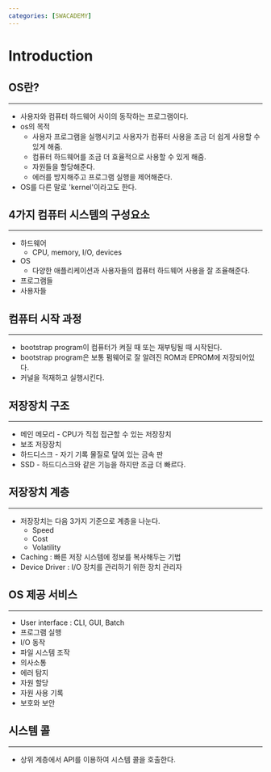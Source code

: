 ```yaml
---
categories: [SWACADEMY]
---
```


# Introduction

## OS란?

---

- 사용자와 컴퓨터 하드웨어 사이의 동작하는 프로그램이다.
- os의 목적
  - 사용자 프로그램을 실행시키고 사용자가 컴퓨터 사용을 조금 더 쉽게 사용할 수 있게 해줌.
  - 컴퓨터 하드웨어를 조금 더 효율적으로 사용할 수 있게 해줌.
  - 자원들을 할당해준다.
  - 에러를 방지해주고 프로그램 실행을 제어해준다.
- OS를 다른 말로 'kernel'이라고도 한다.

## 4가지 컴퓨터 시스템의 구성요소

---

- 하드웨어
  - CPU, memory, I/O, devices
- OS
    - 다양한 애플리케이션과 사용자들의 컴퓨터 하드웨어 사용을 잘 조율해준다.
- 프로그램들
- 사용자들

## 컴퓨터 시작 과정

---

- bootstrap program이 컴퓨터가 켜질 때 또는 재부팅될 때 시작된다.
- bootstrap program은 보통 펌웨어로 잘 알려진 ROM과 EPROM에 저장되어있다.
- 커널을 적재하고 실행시킨다.

## 저장장치 구조

---

- 메인 메모리 - CPU가 직접 접근할 수 있는 저장장치
- 보조 저장장치
- 하드디스크 - 자기 기록 물질로 덮여 있는 금속 판
- SSD - 하드디스크와 같은 기능을 하지만 조금 더 빠르다.

## 저장장치 계층
 
---

- 저장장치는 다음 3가지 기준으로 계층을 나눈다.
  - Speed
  - Cost
  - Volatility
- Caching : 빠른 저장 시스템에 정보를 복사해두는 기법
- Device Driver : I/O 장치를 관리하기 위한 장치 관리자

## OS 제공 서비스

---

- User interface : CLI, GUI, Batch
- 프로그램 실행
- I/O 동작
- 파일 시스템 조작
- 의사소통
- 에러 탐지
- 자원 할당
- 자원 사용 기록
- 보호와 보안

## 시스템 콜

---

- 상위 계층에서 API를 이용하여 시스템 콜을 호출한다.


